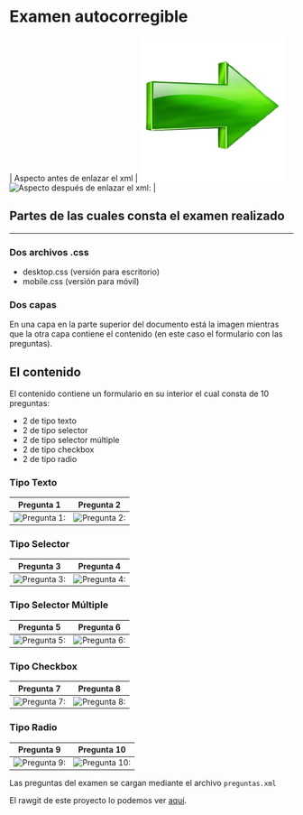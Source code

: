 # Examen autocorregible
| Aspecto antes de enlazar el xml | ![Flecha](https://github.com/sergjime/Examen-autocorregible/blob/master/img/Flecha-derecha.png)  ![Aspecto después de enlazar el xml:](https://github.com/sergjime/Examen-parte1/blob/master/img/aspecto_test.jpg) |
## Partes de las cuales consta el examen realizado
------------------------------------------------------------------------------
### Dos archivos .css
- desktop.css (versión para escritorio)
- mobile.css (versión para móvil)
### Dos capas
En una capa en la parte superior del documento está la imagen mientras que la otra capa contiene el contenido (en este caso el formulario con las preguntas).
## El contenido
El contenido contiene un formulario en su interior el cual consta de 10 preguntas:
- 2 de tipo texto
- 2 de tipo selector 
- 2 de tipo selector múltiple
- 2 de tipo checkbox
- 2 de tipo radio
### Tipo Texto
| **Pregunta 1** | **Pregunta 2** |
| ---------- | ---------- |
| ![Pregunta 1:](https://github.com/sergjime/Examen-parte1/blob/master/img/pregunta1.png)   | ![Pregunta 2:](https://github.com/sergjime/Examen-parte1/blob/master/img/pregunta2.png)   |
### Tipo Selector
| **Pregunta 3** | **Pregunta 4** |
| ---------- | ---------- |
| ![Pregunta 3:](https://github.com/sergjime/Examen-parte1/blob/master/img/pregunta3.png)   | ![Pregunta 4:](https://github.com/sergjime/Examen-parte1/blob/master/img/pregunta4.png)   |
### Tipo Selector Múltiple
| **Pregunta 5** | **Pregunta 6** |
| ---------- | ---------- |
| ![Pregunta 5:](https://github.com/sergjime/Examen-parte1/blob/master/img/pregunta5.png)   | ![Pregunta 6:](https://github.com/sergjime/Examen-parte1/blob/master/img/pregunta6.png)   |
### Tipo Checkbox
| **Pregunta 7** | **Pregunta 8** |
| ---------- | ---------- |
| ![Pregunta 7:](https://github.com/sergjime/Examen-parte1/blob/master/img/pregunta7.png)   | ![Pregunta 8:](https://github.com/sergjime/Examen-parte1/blob/master/img/pregunta8.png)   |
### Tipo Radio
| **Pregunta 9** | **Pregunta 10** |
| ---------- | ---------- |
| ![Pregunta 9:](https://github.com/sergjime/Examen-parte1/blob/master/img/pregunta9.png)   | ![Pregunta 10:](https://github.com/sergjime/Examen-parte1/blob/master/img/pregunta10.png)   |

Las preguntas del examen se cargan mediante el archivo <code>preguntas.xml</code>

El rawgit de este proyecto lo podemos ver [aquí](https://rawgit.com/sergjime/Examen-parte1/master/index.html).

